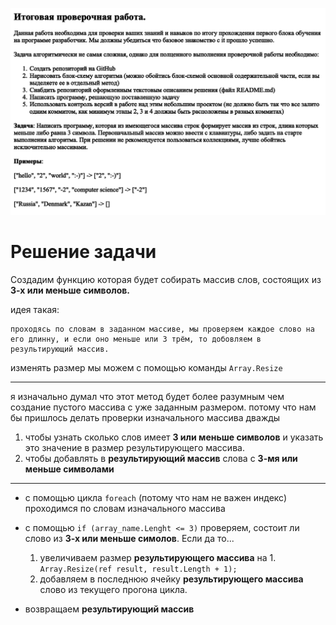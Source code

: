 ![task](task.png)
# Решение задачи
Создадим функцию которая будет собирать массив слов, состоящих из **3-х или меньше символов.**

идея такая:

    проходясь по словам в заданном массиве, мы проверяем каждое слово на его длинну, и если оно меньше или 3 трём, то добовляем в результирующий массив.

изменять размер мы можем с помощью команды `Array.Resize`

---

я изначально думал что этот метод будет более разумным чем создание пустого массива с уже заданным размером. потому что нам бы пришлось делать проверки изначального массива дважды
1. чтобы узнать сколько слов имеет **3 или меньше символов** и указать это значение в размер результирующего массива.
2. чтобы добавлять в **результирующий массив** слова с **3-мя или меньше символами**

---

* с помощью цикла `foreach` (потому что нам не важен индекс) проходимся по словам изначального массива
* с помощью `if (array_name.Lenght <= 3)` проверяем, состоит ли слово из **3-х или меньше симолов**. Если да то...
    1. увеличиваем размер **результирующего массива** на 1. `Array.Resize(ref result, result.Length + 1);`
    2. добавляем в последнюю ячейку **результирующего массива** слово из текущего прогона цикла.


* возвращаем **результирующий массив**